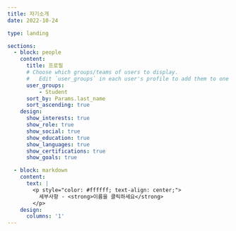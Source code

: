 ```yaml
---
title: 자기소개
date: 2022-10-24

type: landing

sections:
  - block: people
    content:
      title: 프로필
      # Choose which groups/teams of users to display.
      #   Edit `user_groups` in each user's profile to add them to one or more of these groups.
      user_groups:
          - Student
      sort_by: Params.last_name
      sort_ascending: true
    design:
      show_interests: true
      show_role: true
      show_social: true
      show_education: true
      show_languages: true
      show_certifications: true
      show_goals: true

  - block: markdown
    content:
      text: |
        <p style="color: #ffffff; text-align: center;">
          세부사항 - <strong>이름을 클릭하세요</strong>
        </p>
    design:
      columns: '1'
---
```

